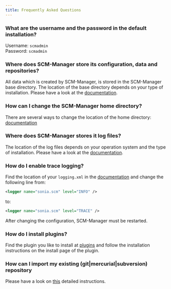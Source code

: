 ```yaml
---
title: Frequently Asked Questions
---
```


### What are the username and the password in the default installation?

Username: `scmadmin`\
Password: `scmadmin`

### Where does SCM-Manager store its configuration, data and repositories?

All data which is created by SCM-Manager, is stored in the SCM-Manager  base directory.
The location of the base directory depends on your type of installation.
Please have a look at the [documentation](../administration/basedirectory/).

### How can I change the SCM-Manager home directory?

There are several ways to change the location of the home directory: [documentation](../administration/basedirectory/#change-base-directory-location)

### Where does SCM-Manager stores it log files?

The location of the log files depends on your operation system and the type of installation.
Please have a look at the [documentation](../administration/logging/).

### How do I enable trace logging?

Find the location of your `logging.xml` in the [documentation](../administration/logging/#configuration) and change the following line from:

```xml
<logger name="sonia.scm" level="INFO" />
```
to:

```xml
<logger name="sonia.scm" level="TRACE" />
```

After changing the configuration, SCM-Manager must be restarted.

### How do I install plugins?

Find the plugin you like to install at [plugins](/plugins#categories) and follow the installation instructions on the install page of the plugin.

### How can I import my existing (git|mercurial|subversion) repository

Please have a look on [this](../import/) detailed instructions.
